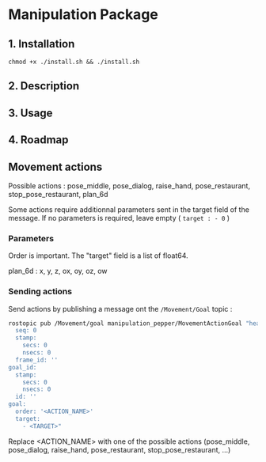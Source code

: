 # Manipulation Package

## 1. Installation

```buildoutcfg
chmod +x ./install.sh && ./install.sh
```
## 2. Description

## 3. Usage

## 4. Roadmap

## Movement actions

Possible actions : pose_middle, pose_dialog, raise_hand, pose_restaurant, stop_pose_restaurant, plan_6d

Some actions require additionnal parameters sent in the target field of the message. If no parameters is required, leave empty ( `target : - 0` )

### Parameters

Order is important. The "target" field is a list of float64.

plan_6d : x, y, z, ox, oy, oz, ow

### Sending actions

Send actions by publishing a message ont the `/Movement/Goal` topic :

```bash
rostopic pub /Movement/goal manipulation_pepper/MovementActionGoal "header:
  seq: 0
  stamp:
    secs: 0
    nsecs: 0
  frame_id: ''
goal_id:
  stamp:
    secs: 0
    nsecs: 0
  id: ''
goal:
  order: '<ACTION_NAME>'
  target:
    - <TARGET>"
```

Replace <ACTION_NAME> with one of the possible actions (pose_middle, pose_dialog, raise_hand, pose_restaurant, stop_pose_restaurant, ...)
